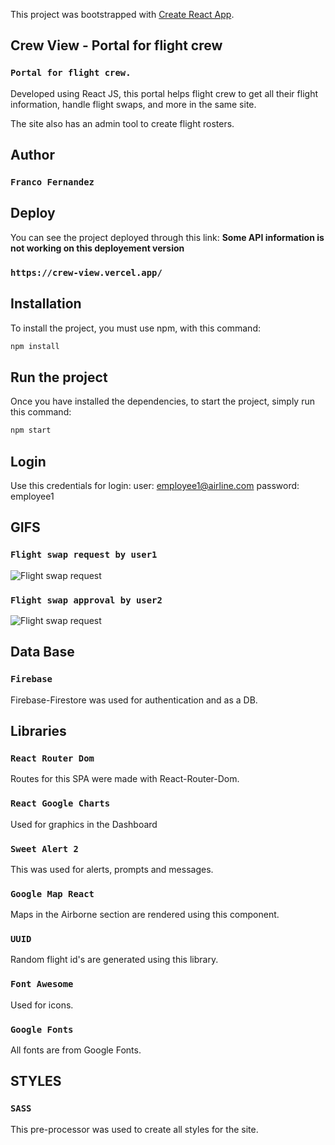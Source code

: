 This project was bootstrapped with [Create React App](https://github.com/facebook/create-react-app).

## Crew View - Portal for flight crew 
### `Portal for flight crew.`
Developed using React JS, this portal helps flight crew to get all their flight information, handle flight swaps, and more in the same site.

The site also has an admin tool to create flight rosters.

## Author 
### `Franco Fernandez`

## Deploy 
You can see the project deployed through this link:
**Some API information is not working on this deployement version**
### `https://crew-view.vercel.app/`

## Installation
To install the project, you must use npm, with this command:
```bash
npm install
```

## Run the project
Once you have installed the dependencies, to start the project, simply run this command:
```bash
npm start
```

## Login
Use this credentials for login:
user: employee1@airline.com
password: employee1

## GIFS 
### `Flight swap request by user1`
![Flight swap request](https://media.giphy.com/media/v1.Y2lkPTc5MGI3NjExODcwODUxMGYxZmRkNWVhZDkzYzg4YWQzODMxYjYyNmE1MTM5YzQ1OCZjdD1n/fMt4G0zVuKwAEA8ZB6/giphy.gif)

### `Flight swap approval by user2`
![Flight swap request](https://media.giphy.com/media/v1.Y2lkPTc5MGI3NjExMzI5Mjg0YzI0NDVhYjk3MWZjOTBmM2U5YzA3OWIwYmMyMTRhNjE3ZCZjdD1n/cWftlMqn3E7CYTs0jK/giphy.gif)

## Data Base 
### `Firebase`
Firebase-Firestore was used for authentication and as a DB.

## Libraries 
### `React Router Dom`
Routes for this SPA were made with React-Router-Dom.

### `React Google Charts`
Used for graphics in the Dashboard

### `Sweet Alert 2`
This was used for alerts, prompts and messages.

### `Google Map React`
Maps in the Airborne section are rendered using this component.

### `UUID`
Random flight id's are generated using this library.

### `Font Awesome`
Used for icons.

### `Google Fonts`
All fonts are from Google Fonts.

## STYLES 
### `SASS`
This pre-processor was used to create all styles for the site.